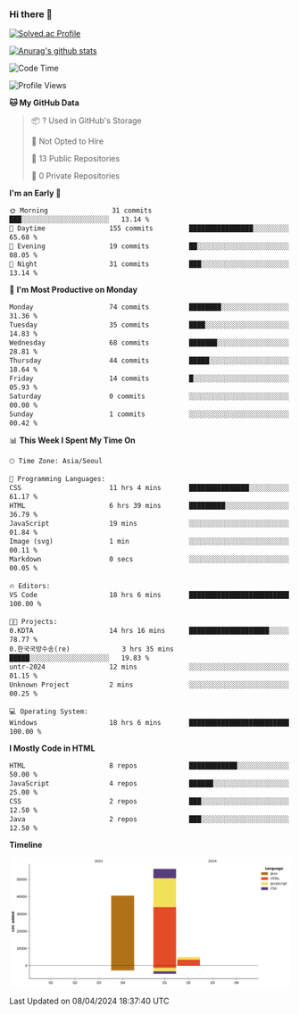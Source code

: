 ### Hi there 👋

[![Solved.ac Profile](http://mazassumnida.wtf/api/v2/generate_badge?boj=qwert3748)](https://solved.ac/qwert3748/)

[![Anurag's github stats](https://github-readme-stats.vercel.app/api?username=hong3737)](https://github.com/anuraghazra/github-readme-stats)
<!--START_SECTION:waka-->
![Code Time](http://img.shields.io/badge/Code%20Time-129%20hrs%2029%20mins-blue)

![Profile Views](http://img.shields.io/badge/Profile%20Views-7-blue)

**🐱 My GitHub Data** 

> 📦 ? Used in GitHub's Storage 
 > 
> 🚫 Not Opted to Hire
 > 
> 📜 13 Public Repositories 
 > 
> 🔑 0 Private Repositories 
 > 
**I'm an Early 🐤** 

```text
🌞 Morning                31 commits          ███░░░░░░░░░░░░░░░░░░░░░░   13.14 % 
🌆 Daytime                155 commits         ████████████████░░░░░░░░░   65.68 % 
🌃 Evening                19 commits          ██░░░░░░░░░░░░░░░░░░░░░░░   08.05 % 
🌙 Night                  31 commits          ███░░░░░░░░░░░░░░░░░░░░░░   13.14 % 
```
📅 **I'm Most Productive on Monday** 

```text
Monday                   74 commits          ████████░░░░░░░░░░░░░░░░░   31.36 % 
Tuesday                  35 commits          ████░░░░░░░░░░░░░░░░░░░░░   14.83 % 
Wednesday                68 commits          ███████░░░░░░░░░░░░░░░░░░   28.81 % 
Thursday                 44 commits          █████░░░░░░░░░░░░░░░░░░░░   18.64 % 
Friday                   14 commits          █░░░░░░░░░░░░░░░░░░░░░░░░   05.93 % 
Saturday                 0 commits           ░░░░░░░░░░░░░░░░░░░░░░░░░   00.00 % 
Sunday                   1 commits           ░░░░░░░░░░░░░░░░░░░░░░░░░   00.42 % 
```


📊 **This Week I Spent My Time On** 

```text
🕑︎ Time Zone: Asia/Seoul

💬 Programming Languages: 
CSS                      11 hrs 4 mins       ███████████████░░░░░░░░░░   61.17 % 
HTML                     6 hrs 39 mins       █████████░░░░░░░░░░░░░░░░   36.79 % 
JavaScript               19 mins             ░░░░░░░░░░░░░░░░░░░░░░░░░   01.84 % 
Image (svg)              1 min               ░░░░░░░░░░░░░░░░░░░░░░░░░   00.11 % 
Markdown                 0 secs              ░░░░░░░░░░░░░░░░░░░░░░░░░   00.05 % 

🔥 Editors: 
VS Code                  18 hrs 6 mins       █████████████████████████   100.00 % 

🐱‍💻 Projects: 
0.KDTA                   14 hrs 16 mins      ████████████████████░░░░░   78.77 % 
0.한국국방수송(re)             3 hrs 35 mins       █████░░░░░░░░░░░░░░░░░░░░   19.83 % 
untr-2024                12 mins             ░░░░░░░░░░░░░░░░░░░░░░░░░   01.15 % 
Unknown Project          2 mins              ░░░░░░░░░░░░░░░░░░░░░░░░░   00.25 % 

💻 Operating System: 
Windows                  18 hrs 6 mins       █████████████████████████   100.00 % 
```

**I Mostly Code in HTML** 

```text
HTML                     8 repos             ████████████░░░░░░░░░░░░░   50.00 % 
JavaScript               4 repos             ██████░░░░░░░░░░░░░░░░░░░   25.00 % 
CSS                      2 repos             ███░░░░░░░░░░░░░░░░░░░░░░   12.50 % 
Java                     2 repos             ███░░░░░░░░░░░░░░░░░░░░░░   12.50 % 
```



**Timeline**

![Lines of Code chart](https://raw.githubusercontent.com/hong3737/hong3737/main/assets/bar_graph.png)


 Last Updated on 08/04/2024 18:37:40 UTC
<!--END_SECTION:waka-->
<!--
**hong3737/hong3737** is a ✨ _special_ ✨ repository because its `README.md` (this file) appears on your GitHub profile.

Here are some ideas to get you started:

- 🔭 I’m currently working on ...
- 🌱 I’m currently learning ...
- 👯 I’m looking to collaborate on ...
- 🤔 I’m looking for help with ...
- 💬 Ask me about ...
- 📫 How to reach me: ...
- 😄 Pronouns: ...
- ⚡ Fun fact: ...
-->
